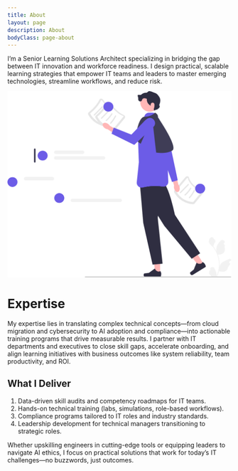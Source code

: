 ```yaml
---
title: About
layout: page
description: About
bodyClass: page-about
---
```


I’m a Senior Learning Solutions Architect specializing in bridging the gap between IT innovation and workforce readiness. I design practical, scalable learning strategies that empower IT teams and leaders to master emerging technologies, streamline workflows, and reduce risk.

![Accounting Services](/images/illustrations/about-me.svg)

# Expertise

My expertise lies in translating complex technical concepts—from cloud migration and cybersecurity to AI adoption and compliance—into actionable training programs that drive measurable results. I partner with IT departments and executives to close skill gaps, accelerate onboarding, and align learning initiatives with business outcomes like system reliability, team productivity, and ROI.

## What I Deliver

1. Data-driven skill audits and competency roadmaps for IT teams.
2. Hands-on technical training (labs, simulations, role-based workflows).
3. Compliance programs tailored to IT roles and industry standards.
4. Leadership development for technical managers transitioning to strategic roles.

Whether upskilling engineers in cutting-edge tools or equipping leaders to navigate AI ethics, I focus on practical solutions that work for today’s IT challenges—no buzzwords, just outcomes.
